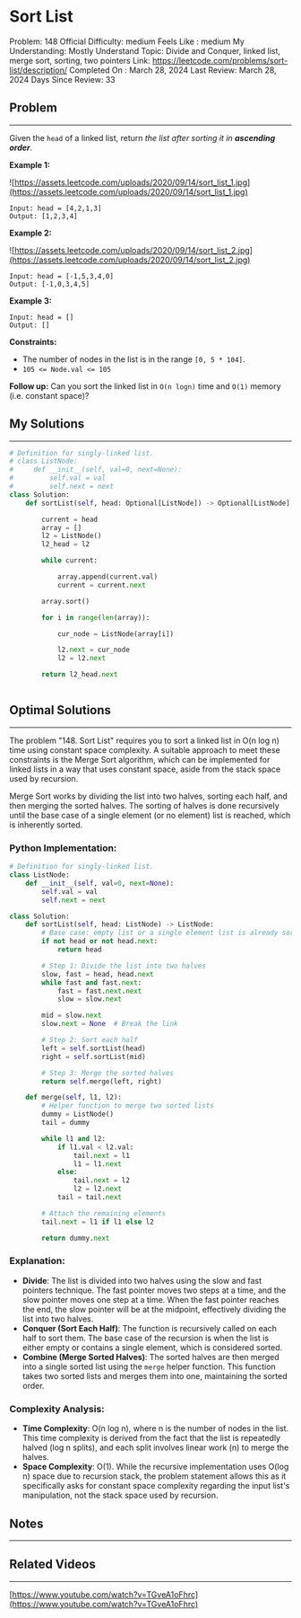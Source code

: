 # Sort List

Problem: 148
Official Difficulty: medium
Feels Like : medium
My Understanding: Mostly Understand
Topic: Divide and Conquer, linked list, merge sort, sorting, two pointers
Link: https://leetcode.com/problems/sort-list/description/
Completed On : March 28, 2024
Last Review: March 28, 2024
Days Since Review: 33

## Problem

---

Given the `head` of a linked list, return *the list after sorting it in **ascending order***.

**Example 1:**

![https://assets.leetcode.com/uploads/2020/09/14/sort_list_1.jpg](https://assets.leetcode.com/uploads/2020/09/14/sort_list_1.jpg)

```
Input: head = [4,2,1,3]
Output: [1,2,3,4]
```

**Example 2:**

![https://assets.leetcode.com/uploads/2020/09/14/sort_list_2.jpg](https://assets.leetcode.com/uploads/2020/09/14/sort_list_2.jpg)

```
Input: head = [-1,5,3,4,0]
Output: [-1,0,3,4,5]
```

**Example 3:**

```
Input: head = []
Output: []
```

**Constraints:**

- The number of nodes in the list is in the range `[0, 5 * 104]`.
- `105 <= Node.val <= 105`

**Follow up:** Can you sort the linked list in `O(n logn)` time and `O(1)` memory (i.e. constant space)?

## My Solutions

---

```python
# Definition for singly-linked list.
# class ListNode:
#     def __init__(self, val=0, next=None):
#         self.val = val
#         self.next = next
class Solution:
    def sortList(self, head: Optional[ListNode]) -> Optional[ListNode]:

        current = head
        array = []
        l2 = ListNode()
        l2_head = l2

        while current:

            array.append(current.val)
            current = current.next

        array.sort()

        for i in range(len(array)):

            cur_node = ListNode(array[i])

            l2.next = cur_node
            l2 = l2.next

        return l2_head.next
```

```python

```

## Optimal Solutions

---

The problem "148. Sort List" requires you to sort a linked list in O(n log n) time using constant space complexity. A suitable approach to meet these constraints is the Merge Sort algorithm, which can be implemented for linked lists in a way that uses constant space, aside from the stack space used by recursion.

Merge Sort works by dividing the list into two halves, sorting each half, and then merging the sorted halves. The sorting of halves is done recursively until the base case of a single element (or no element) list is reached, which is inherently sorted.

### Python Implementation:

```python
# Definition for singly-linked list.
class ListNode:
    def __init__(self, val=0, next=None):
        self.val = val
        self.next = next

class Solution:
    def sortList(self, head: ListNode) -> ListNode:
        # Base case: empty list or a single element list is already sorted
        if not head or not head.next:
            return head

        # Step 1: Divide the list into two halves
        slow, fast = head, head.next
        while fast and fast.next:
            fast = fast.next.next
            slow = slow.next

        mid = slow.next
        slow.next = None  # Break the link

        # Step 2: Sort each half
        left = self.sortList(head)
        right = self.sortList(mid)

        # Step 3: Merge the sorted halves
        return self.merge(left, right)

    def merge(self, l1, l2):
        # Helper function to merge two sorted lists
        dummy = ListNode()
        tail = dummy

        while l1 and l2:
            if l1.val < l2.val:
                tail.next = l1
                l1 = l1.next
            else:
                tail.next = l2
                l2 = l2.next
            tail = tail.next

        # Attach the remaining elements
        tail.next = l1 if l1 else l2

        return dummy.next

```

### Explanation:

- **Divide**: The list is divided into two halves using the slow and fast pointers technique. The fast pointer moves two steps at a time, and the slow pointer moves one step at a time. When the fast pointer reaches the end, the slow pointer will be at the midpoint, effectively dividing the list into two halves.
- **Conquer (Sort Each Half)**: The function is recursively called on each half to sort them. The base case of the recursion is when the list is either empty or contains a single element, which is considered sorted.
- **Combine (Merge Sorted Halves)**: The sorted halves are then merged into a single sorted list using the `merge` helper function. This function takes two sorted lists and merges them into one, maintaining the sorted order.

### Complexity Analysis:

- **Time Complexity**: O(n log n), where n is the number of nodes in the list. This time complexity is derived from the fact that the list is repeatedly halved (log n splits), and each split involves linear work (n) to merge the halves.
- **Space Complexity**: O(1). While the recursive implementation uses O(log n) space due to recursion stack, the problem statement allows this as it specifically asks for constant space complexity regarding the input list's manipulation, not the stack space used by recursion.

## Notes

---

 

## Related Videos

---

[https://www.youtube.com/watch?v=TGveA1oFhrc](https://www.youtube.com/watch?v=TGveA1oFhrc)